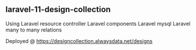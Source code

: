 ## laravel-11-design-collection
Using Laravel resource controller
      Laravel components
      Laravel mysql
      Laravel many to many relations
      
Deployed @ https://designcollection.alwaysdata.net/designs
